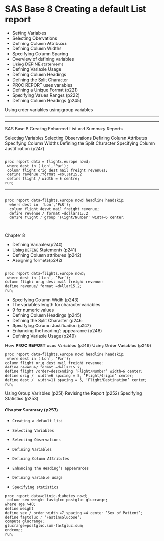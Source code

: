 SAS Base 8 Creating a default List report
===========================================
- Setting Variables
- Selecting Obervations
- Defining Column Attributes
- Defining Column Widths
- Specifying Column Spacing
- Overview of defining variables
- Using DEFINE statements
- Defining Variable Usage
- Defining Column Headings
- Defining the Split Character
- PROC REPORT uses variables
- Defining a Unique Format (p221)
- Specifying Values Ranges (p222)
- Defining Column Headings (p245)

Using order variables
using group variables

<hr>


<hr>

SAS Base 8 Creating Enhanced List and Summary Reports

Selecting Variables
Selecting Observations
Defining Column Attributes
Specifying Column Widths
Defining the Split Character
Specifying Column Justification
(p247)

<pre><code>
proc report data = flights.europe nowd;
 where dest in ('Lon','Par');
 column flight orig dest mail freight revenues;
 define revenue /format =dollar15.2
 define flight / width = 6 centre;
run;
</code></pre>


<hr>

<pre><code>
proc report data=flights.europe nowd headline headskip;
  where dest in ('Lon','PAR');
  column flight deswt mail freight revenue;
  define revenue / format =dollars15.2
  define flight / group 'Flight/Number' width=6 center;
   

</code></pre>


Chapter 8
- Defining Variables(p240)
- Using `DEFINE` Statements (p241)
- Defining Column attributes (p242)
- Assigning formats(p242)

<pre><code>
proc report data=flights.europe nowd;
 where dest in (‘Lon’, ‘Par’);
Column flight orig dest mail freight revenue;
define revenue/ format =dollar15.2;
run;
</code></pre>

- Specifying Column Width (p243)
- The variables length for character variables
- 9 for numeric values
- Defining Column Headings (p245)
- Defining the Split Character (p246)
- Specifying Column Justification (p247)
- Enhancing the heading’s appearance (p248)
- Defining Variable Usage (p249)

How **PROC REPORT** uses Variables (p249)
Using Order Variables (p249)

<pre><code>proc report data=flights.europe nowd headline headskip;
 where dest in (‘Lon’, ‘Par’);
column flight orig dest mail freight revenue;
define revenue/ format =dollar15.2;
define flight /order=descending ‘Flight/Number’ width=6 center;
define orig /  width=6 spacing = 5, ‘Flight/Origin’ center;
define dest /  width=11 spacing = 5, ‘Flight/Destination’ center;
run;
</code></pre>

 
Using Group Variables (p251)
Revising the Report (p252)
Specifying Statistics (p253)
#### Chapter Summary (p257)
 
-     Creating a default list
-     Selecting Variables
-     Selecting Observations
-     Defining Variables
-     Defining Column Attributes
-     Enhancing the Heading’s appearances
-     Defining variable usage
-     Specifying statistics

 
<pre><code>proc report data=clinic.diabetes nowd;
 column sex weight fastgluc postgluc glucrange;
where age >40;
define weight
define sex / order width =7 spacing =4 center ‘Sex of Patient’;
define fastgluc / ‘FastingGlucose’;
compute glucrange;
glucrange=postgluc.sum-fastgluc.sum;
endcomp;
run;
</code></pre>
